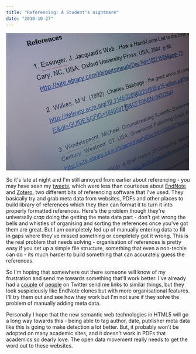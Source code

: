 ```yaml
---
title: "Referencing: A Student's nightmare"
date: "2010-10-27"
---
```


![](./16706566-IMG_0819.jpg)

So it's late at night and I'm still annoyed from earlier about referencing - you may have seen my [tweets](http://www.twitter.com/40_thieves), which were less than courteous about [EndNote](http://www.endnote.com) and [Zotero](http://www.zotero.org), two different bits of referencing software that I've used. They basically try and grab meta data from websites, PDFs and other places to build library of references which they then can format it to turn it into properly formatted references. Here's the problem though they're universally _crap_ doing the getting the meta data part - don't get wrong the bells and whistles of organising and sorting the references once you've got them are great. But I am completely fed up of manually entering data to fill in gaps where they've missed something or completely got it wrong. This is the real problem that needs solving - organisation of references is pretty easy if you set up a simple file structure, something that even a non-techie can do - its much harder to build something that can accurately guess the references.

So I'm hoping that somewhere out there someone will know of my frustration and send me towards something that'll work better. I've already had a [couple](http://twitter.com/mrgunn/status/28793402554) of [people](http://twitter.com/AceBlaster/status/28801963300) on Twitter send me links to similar things, but they look suspiciously like EndNote clones but with more organisational features. I'll try them out and see how they work but I'm not sure if they solve the problem of manually adding meta data.

Personally I hope that the new semantic web technologies in HTML5 will go a long way towards this - being able to tag author, date, publisher meta data like this is going to make detection a lot better. But, it probably won't be adopted on many academic sites, and it doesn't work in PDFs that academics so dearly love. The open data movement really needs to get the word out to these websites.
